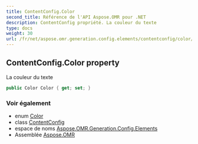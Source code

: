 ```yaml
---
title: ContentConfig.Color
second_title: Référence de l'API Aspose.OMR pour .NET
description: ContentConfig propriété. La couleur du texte
type: docs
weight: 30
url: /fr/net/aspose.omr.generation.config.elements/contentconfig/color/
---
```

## ContentConfig.Color property

La couleur du texte

```csharp
public Color Color { get; set; }
```

### Voir également

* enum [Color](../../../aspose.omr.generation/color/)
* class [ContentConfig](../)
* espace de noms [Aspose.OMR.Generation.Config.Elements](../../contentconfig/)
* Assemblée [Aspose.OMR](../../../)


